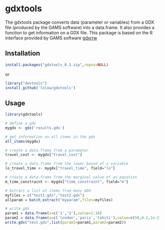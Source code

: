 # gdxtools

The gdxtools package converts data (parameter or variables) from a GDX file (produced by the GAMS software) into a data.frame. It also provides a function to get information on a GDX file. This package is based on the R interface provided by GAMS software [gdxrrw](http://support.gams.com/doku.php?id=gdxrrw:interfacing_gams_and_r)

## Installation

```R
install.packages("gdxtools_0.3.zip",repos=NULL)
```

or

```R
library("devtools")
install_github('lolow/gdxtools')
```

## Usage

```R
library(gdxtools)

# define a gdx
mygdx <- gdx('results.gdx')

# get information on all items in the gdx
all_items(mygdx)

# create a data.frame from a parameter
travel_cost <- mygdx["travel_cost"]

# create a data.frame from the lower bound of a variable
lo_travel_time <- mygdx["travel_time", field="lo"]

# create a data.frame from the marginal value of an equation
m_time_constraint <- mygdx["time_constraint", field="m"]

# Extract a list of items from many GDX
myfiles = c("test1.gdx","test2.gdx")
allparam = batch_extract("myparam",files=myfiles)

# write gdx
param1 = data.frame(x=c('1','2'),value=1:10)
param2 = data.frame(a=c('london','paris','tahiti'),value=c(50,0.2,1e-2))
write.gdx("test.gdx",list(param1=param1,param2=param2))


```
